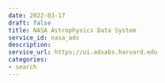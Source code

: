 ```yaml
---
date: 2022-03-17
draft: false
title: NASA Astrophysics Data System
service_id: nasa_ads
description:
service_url: https://ui.adsabs.harvard.edu
categories:
- search
---
```



